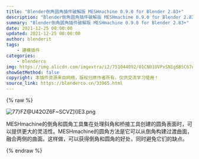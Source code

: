 ```yaml
---
title: "Blender倒角圆角插件破解版 MESHmachine 0.9.0 for Blender 2.83+"
description: "Blender倒角圆角插件破解版 MESHmachine 0.9.0 for Blender 2.83+"
summary: "Blender倒角圆角插件破解版 MESHmachine 0.9.0 for Blender 2.83+"
date: 2021-12-25 00:00:00
updated: 2021-12-25 00:00:00
author: blenderit
tags: 
    - 建模插件
categories:
    - blenderco
img: https://img.alicdn.com/imgextra/i2/751044092/O1CN01UVPxSN1g6BSC67oH4_!!751044092.png
showGetMethod: false
copyright: 本插件资源来自网络，版权归原作者所有，仅供交流学习使用！
source_link: https://blenderco.cn/33965.html
---
```


{% raw %}
<p><img class="aligncenter" src="https://img.alicdn.com/imgextra/i2/751044092/O1CN01UVPxSN1g6BSC67oH4_!!751044092.png" alt="77}FZ@U42OZ6F~SCVZ]{IE3.png"></p><p>MESHmachine的倒角和圆角工具集在处理斜角和桥接工具创建的圆角表面时，可以提供更大的灵活性。MESHmachine的圆角方法是它可以从倒角构建过渡曲面，融合两侧的曲面。这样做，可以获得倒角和圆角的好处，同时避免它们的缺点。</p>
<div style="display: none">blenderco</div>
{% endraw %}